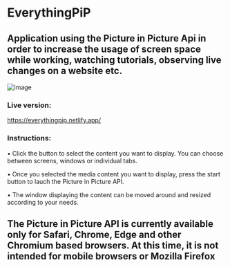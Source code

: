 # EverythingPiP
## Application using the Picture in Picture Api in order to increase the usage of screen space while working, watching tutorials, observing live changes on a website etc. 

![image](https://user-images.githubusercontent.com/58565781/194853421-0329896c-dc79-43cd-b8b3-70bf37a4d6f8.png)

### Live version: 
https://everythingpip.netlify.app/

### Instructions:

• Click the button to select the content you want to display. You can choose between screens, windows or individual tabs. 

• Once you selected the media content you want to display, press the start button to lauch the Picture in Picture API.

• The window displaying the content can be moved around and resized according to your needs. 

## The Picture in Picture API is currently available only for Safari, Chrome, Edge and other Chromium based browsers. At this time, it is not intended for mobile browsers or Mozilla Firefox
